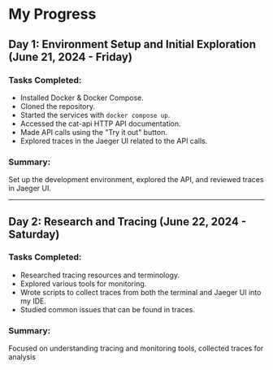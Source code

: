 # My Progress

## Day 1: Environment Setup and Initial Exploration (June 21, 2024 - Friday)

### Tasks Completed:
- Installed Docker & Docker Compose.
- Cloned the repository.
- Started the services with `docker compose up`.
- Accessed the cat-api HTTP API documentation.
- Made API calls using the "Try it out" button.
- Explored traces in the Jaeger UI related to the API calls.

### Summary:
Set up the development environment, explored the API, and reviewed traces in Jaeger UI.

---
## Day 2: Research and Tracing (June 22, 2024 - Saturday)

### Tasks Completed:
- Researched tracing resources and terminology.
- Explored various tools for monitoring.
- Wrote scripts to collect traces from both the terminal and Jaeger UI into my IDE.
- Studied common issues that can be found in traces.

### Summary:
Focused on understanding tracing and monitoring tools, collected traces for analysis